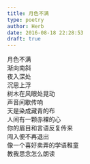 ```yaml
---  
title: 月色不满  
type: poetry  
author: Herb  
date: 2016-08-18 22:28:53  
draft: true
---  
```

月色不满  
渐向南斜  
夜入深处  
沉思上浮    
树木在风眼处晃动  
声音间歇传响  
天是染成藏青的布  
人间有一颗赤裸的心    
你的眉目和言语反复传来  
闯入便不再退出  
像一个喜好卖弄的学语稚童  
教我思念怎么朗读